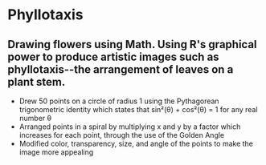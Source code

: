 # Phyllotaxis

## Drawing flowers using Math. Using R's graphical power to produce artistic images such as phyllotaxis--the arrangement of leaves on a plant stem.

- Drew 50 points on a circle of radius 1 using the Pythagorean trigonometric identity which states that sin²(θ) + cos²(θ) = 1 for any real number θ
- Arranged points in a spiral by multiplying x and y by a factor which increases for each point, through the use of the Golden Angle
- Modified color, transparency, size, and angle of the points to make the image more appealing
